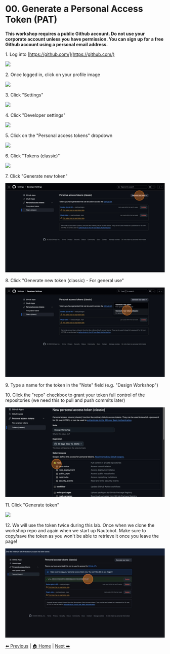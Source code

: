 # 00. Generate a Personal Access Token (PAT)

__This workshop requires a public Github account. Do not use your corporate account unless you have permission. You can sign up for a free Github account using a personal email address.__

1\. Log into [https://github.com/](https://github.com/)

![](https://ajeuwbhvhr.cloudimg.io/https://colony-recorder.s3.amazonaws.com/files/2025-05-18/672d3dbf-7bb8-4075-9b34-4589024b4378/ascreenshot.jpeg?tl_px=45,196&br_px=2797,1735&force_format=jpeg&q=100&width=1120.0)


2\. Once logged in, click on your profile image

![](https://ajeuwbhvhr.cloudimg.io/https://colony-recorder.s3.amazonaws.com/files/2025-05-18/672d3dbf-7bb8-4075-9b34-4589024b4378/ascreenshot.jpeg?tl_px=90,0&br_px=2842,1538&force_format=jpeg&q=100&width=1120.0&wat=1&wat_opacity=0.7&wat_gravity=northwest&wat_url=https://colony-recorder.s3.us-west-1.amazonaws.com/images/watermarks/FB923C_standard.png&wat_pad=1059,-8)


3\. Click "Settings"

![](https://ajeuwbhvhr.cloudimg.io/https://colony-recorder.s3.amazonaws.com/files/2025-05-18/12835c79-7a8b-4b51-b75d-3372fb8030df/ascreenshot.jpeg?tl_px=90,226&br_px=2842,1765&force_format=jpeg&q=100&width=1120.0&wat=1&wat_opacity=0.7&wat_gravity=northwest&wat_url=https://colony-recorder.s3.us-west-1.amazonaws.com/images/watermarks/FB923C_standard.png&wat_pad=888,277)


4\. Click "Developer settings"

![](https://ajeuwbhvhr.cloudimg.io/https://colony-recorder.s3.amazonaws.com/files/2025-05-18/40374d0b-ead6-4815-a6f5-838e7cc76cfe/ascreenshot.jpeg?tl_px=0,393&br_px=2752,1932&force_format=jpeg&q=100&width=1120.0&wat=1&wat_opacity=0.7&wat_gravity=northwest&wat_url=https://colony-recorder.s3.us-west-1.amazonaws.com/images/watermarks/FB923C_standard.png&wat_pad=117,388)


5\. Click on the "Personal access tokens" dropdown

![](https://ajeuwbhvhr.cloudimg.io/https://colony-recorder.s3.amazonaws.com/files/2025-05-18/ab2c183f-2f8c-490d-b8c5-d74c98c0b19b/ascreenshot.jpeg?tl_px=0,0&br_px=2752,1538&force_format=jpeg&q=100&width=1120.0&wat=1&wat_opacity=0.7&wat_gravity=northwest&wat_url=https://colony-recorder.s3.us-west-1.amazonaws.com/images/watermarks/FB923C_standard.png&wat_pad=244,96)


6\. Click "Tokens (classic)"

![](https://ajeuwbhvhr.cloudimg.io/https://colony-recorder.s3.amazonaws.com/files/2025-05-18/60f00221-f194-458b-9c52-905ed33df159/ascreenshot.jpeg?tl_px=0,0&br_px=2752,1538&force_format=jpeg&q=100&width=1120.0&wat=1&wat_opacity=0.7&wat_gravity=northwest&wat_url=https://colony-recorder.s3.us-west-1.amazonaws.com/images/watermarks/FB923C_standard.png&wat_pad=115,156)


7\. Click "Generate new token"

![](./images/Generate%20a%20GitHub%20Personal%20Access%20Token%20-%20Step%207.png)


8\. Click "Generate new token (classic) - For general use"

![](./images/Generate%20a%20GitHub%20Personal%20Access%20Token%20-%20Step%208.png)


9\. Type a name for the token in the "Note" field (e.g. "Design Workshop")


10\. Click the "repo" checkbox to grant your token full control of the repositories (we need this to pull and push commits later)

![](./images/Generate%20a%20GitHub%20Personal%20Access%20Token%20-%20Step%2010.png)


11\. Click "Generate token"

![](https://ajeuwbhvhr.cloudimg.io/https://colony-recorder.s3.amazonaws.com/files/2025-05-18/8b6ece8e-da51-4df6-960a-fc6ceb490201/ascreenshot.jpeg?tl_px=0,393&br_px=2752,1932&force_format=jpeg&q=100&width=1120.0&wat=1&wat_opacity=0.7&wat_gravity=northwest&wat_url=https://colony-recorder.s3.us-west-1.amazonaws.com/images/watermarks/FB923C_standard.png&wat_pad=358,466)


12\. We will use the token twice during this lab. Once when we clone the workshop repo and again when we start up Nautobot. Make sure to copy/save the token as you won't be able to retrieve it once you leave the page!

![](./images/Generate%20a%20GitHub%20Personal%20Access%20Token%20-%20Step%2012.jpeg)

[⬅️ Previous](./connect_to_your_dev_machine.md) | [🏠 Home](index.md) | [Next ➡️](./01.fork_the_workshop_repo_to_your_github_account.md)
